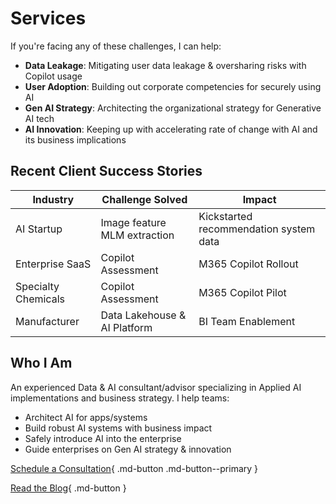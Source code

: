 # Services

If you're facing any of these challenges, I can help:

- **Data Leakage**: Mitigating user data leakage & oversharing risks with Copilot usage
- **User Adoption**: Building out corporate competencies for securely using AI
- **Gen AI Strategy**: Architecting the organizational strategy for Generative AI tech
- **AI Innovation**: Keeping up with accelerating rate of change with AI and its business implications 

## Recent Client Success Stories

| Industry | Challenge Solved | Impact |
|----------|-----------------|---------|
| AI Startup | Image feature MLM extraction | Kickstarted recommendation system data|
| Enterprise SaaS | Copilot Assessment | M365 Copilot Rollout |
| Specialty Chemicals | Copilot Assessment | M365 Copilot Pilot |
| Manufacturer | Data Lakehouse & AI Platform | BI Team Enablement |

## Who I Am

An experienced Data & AI consultant/advisor specializing in Applied AI implementations and business strategy. I help teams:

- Architect AI for apps/systems  
- Build robust AI systems with business impact
- Safely introduce AI into the enterprise
- Guide enterprises on Gen AI strategy & innovation

[Schedule a Consultation](https://cal.com/ksferguson){ .md-button .md-button--primary }

[Read the Blog](./blog/index.md){ .md-button }
